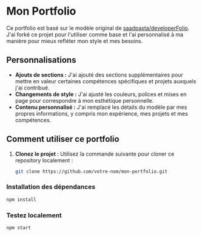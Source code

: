 # Mon Portfolio

Ce portfolio est basé sur le modèle original de [saadpasta/developerFolio](https://github.com/saadpasta/developerFolio). J'ai forké ce projet pour l'utiliser comme base et l'ai personnalisé à ma manière pour mieux refléter mon style et mes besoins.

## Personnalisations

- **Ajouts de sections :** J'ai ajouté des sections supplémentaires pour mettre en valeur certaines compétences spécifiques et projets auxquels j'ai contribué.
- **Changements de style :** J'ai ajusté les couleurs, polices et mises en page pour correspondre à mon esthétique personnelle.
- **Contenu personnalisé :** J'ai remplacé les détails du modèle par mes propres informations, y compris mon expérience, mes projets et mes compétences.

## Comment utiliser ce portfolio

1. **Clonez le projet :** Utilisez la commande suivante pour cloner ce repository localement :
   ```bash
   git clone https://github.com/votre-nom/mon-portfolio.git
   ```


### Installation des dépendances

```bash
npm install
```


### Testez localement
```bash
npm start
```
